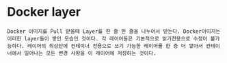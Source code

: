 # Docker layer

    Docker 이미지를 Pull 받을때 Layer를 한 줄 한 줄을 나누어서 받는다. Docker이미지는 이러한 layer들이 쌓인 모습인 것이다. 각 레이어들은 기본적으로 읽기전용으로 수정이 불가능하다. 레이어의 최상단에 컨테이너 전용으로 쓰기 가능한 레이어를 한 층 더 쌓아서 컨테이너에서 일어나는 모든 변경 사항을 이 레이어에 저장하는 것이다. 
